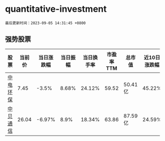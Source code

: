 # quantitative-investment

`最后更新时间：2023-09-05 14:31:45 +0800`

## 强势股票

|股票|当前价|当日涨跌幅|当日振幅|当日换手率|市盈率TTM|总市值|近10日涨跌幅|
|----|----|----|----|----|----|----|----|
|[中电环保](https://xueqiu.com/S/SZ300172)|7.45|-3.5%|8.68%|24.12%|59.52|50.41亿|45.22%|
|[中贝通信](https://xueqiu.com/S/SH603220)|26.04|-6.97%|8.9%|18.34%|63.86|87.59亿|24.59%|
